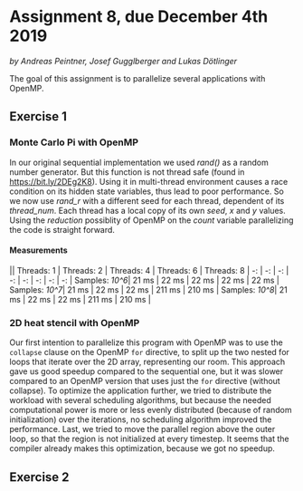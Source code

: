 # Assignment 8, due December 4th 2019

*by Andreas Peintner, Josef Gugglberger and Lukas Dötlinger*

The goal of this assignment is to parallelize several applications with OpenMP.

## Exercise 1

### Monte Carlo Pi with OpenMP

In our original sequential implementation we used *rand()* as a random number generator. But this function is not thread safe (found in https://bit.ly/2DEg2K8).
Using it in multi-thread environment causes a race condition on its hidden state variables, thus lead to poor performance.
So we now use *rand_r* with a different seed for each thread, dependent of its *thread_num*.
Each thread has a local copy of its own *seed*, *x* and *y* values. Using the *reduction* possiblity of OpenMP on the *count* variable parallelizing the code is straight forward.


#### Measurements

|| Threads: 1 | Threads: 2 | Threads: 4 | Threads: 6 | Threads: 8
| -: | -: | -: | -: | -: | -: | -: | -: |
Samples: *10^6*| 21 ms | 22 ms | 22 ms | 22 ms | 22 ms |
Samples: *10^7*| 21 ms | 22 ms | 22 ms | 211 ms | 210 ms |
Samples: *10^8*| 21 ms | 22 ms | 22 ms | 211 ms | 210 ms |

### 2D heat stencil with OpenMP

Our first intention to parallelize this program with OpenMP was to use the `collapse` clause on the OpenMP `for` directive, to split up the two nested for loops that iterate over the 2D array, representing our room. This approach gave us good speedup compared to the sequential one, but it was slower compared to an OpenMP version that uses just the `for` directive (without collapse). To optimize the application further, we tried to distribute the workload with several scheduling algorithms, but because the needed computational power is more or less evenly distributed (because of random initialization) over the iterations, no scheduling algorithm improved the performance. Last, we tried to move the parallel region above the outer loop, so that the region is not initialized at every timestep. It seems that the compiler already makes this optimization, because we got no speedup.


## Exercise 2

